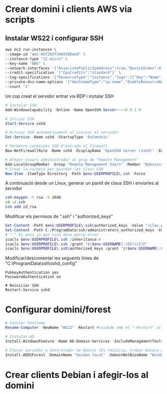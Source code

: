# Crear domini i clients AWS via scripts
## Instalar WS22 i configurar SSH
```bash
aws ec2 run-instances \
--image-id "ami-05f283f34603d6aed" \
--instance-type "t2.micro" \
--key-name "AWS" \
--network-interfaces '{"AssociatePublicIpAddress":true,"DeviceIndex":0,"Groups":["sg-0a42f2a3cda179b53"]}' \
--credit-specification '{"CpuCredits":"standard"}' \
--tag-specifications '{"ResourceType":"instance","Tags":[{"Key":"Name","Value":"WS22"}]}' \
--private-dns-name-options '{"HostnameType":"ip-name","EnableResourceNameDnsARecord":true,"EnableResourceNameDnsAAAARecord":false}' \
--count "1" 
```
Un cop creat el servidor entrar via RDP i instalar SSH
```powershell
# Instalar SSH
Add-WindowsCapability -Online -Name OpenSSH.Server~~~~0.0.1.0

# Iniciar SSH
Start-Service sshd

# Activar SSH automaticament al iniciar el servidor
Set-Service -Name sshd -StartupType 'Automatic'

# Permetre conexions SSH d'entrada al firewall
New-NetFirewallRule -Name sshd -DisplayName 'OpenSSH Server (sshd)' -Enabled True -Direction Inbound -Protocol TCP -Action Allow -LocalPort 22

# Afegir usuari administrador al grup de "Remote Management"
Add-LocalGroupMember -Group "Remote Management Users" -Member "Administrator"
# Crear la carpeta per guardar les claus SSH
New-Item -ItemType Directory -Path $env:USERPROFILE\.ssh -Force
```
A continuació desde un Linux, generar un parell de claus SSH i enviarles al servidor
```bash
ssh-keygen -t rsa -b 2048
cd ~/.ssh
ssh-add id_rsa
```
Modificar els permisos de ".ssh" i "authorized_keys"
```powershell
Set-Content -Path $env:USERPROFILE\.ssh\authorized_keys -Value "<clau_publica>"
Set-Content -Path C:/ProgramData/ssh/administrators_authorized_keys -Value "<clau_publica>"
# "`" Es posa ja que sino dona parse error
icacls $env:USERPROFILE\.ssh /inheritance:r
icacls $env:USERPROFILE\.ssh /grant "$($env:USERNAME):(OI)(CI)F"
icacls $env:USERPROFILE\.ssh\authorized_keys /grant "$($env:USERNAME):F"
```
Modificar/descomentar les seguents linies de "C:\ProgramData\ssh\sshd_config"
```
PubkeyAuthentication yes
PasswordAuthentication no

# Reiniciar SSH
Restart-Service sshd
```
# Configurar domini/forest
```powershell
# Canviar hostname
Rename-Computer -NewName "WS22" -Restart #Cuidado amb el "-Restart" al fer l'script

# Instalar AD
Install-WindowsFeature -Name AD-Domain-Services -IncludeManagementTools

# Elevar servidor a Controlador de Domini (Es reinicia, trobar manera que no es reinicii/evaluar si es problematic)
Install-ADDSForest -DomainName "daidan.local" -DomainNetBiosName "WindowsServer22" -ForestMode "7" -DomainMode "7" -InstallDns -SafeModeAdministratorPassword (ConvertTo-SecureString -AsPlainText "Patata123." -Force) -Force
```
# Crear clients Debian i afegir-los al domini
